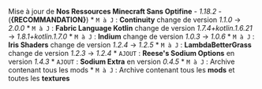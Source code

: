 Mise à jour de **Nos Ressources Minecraft Sans Optifine** - *1.18.2* - (__{RECOMMANDATION}__)
	* `M à J` : **Continuity** change de version *1.1.0* -> *2.0.0*
	* `M à J` : **Fabric Language Kotlin** change de version *1.7.4+kotlin.1.6.21* -> *1.8.1+kotlin.1.7.0*
	* `M à J` : **Indium** change de version *1.0.3* -> *1.0.6*
	* `M à J` : **Iris Shaders** change de version *1.2.4* -> *1.2.5*
	* `M à J` : **LambdaBetterGrass** change de version *1.2.3* -> *1.2.4*
	* `AJOUT` : **Reese's Sodium Options** en version *1.4.3*
	* `AJOUT` : **Sodium Extra** en version *0.4.5*
	* `M à J` : Archive contenant tous les mods
	* `M à J` : Archive contenant tous les **mods** et toutes les **textures**
